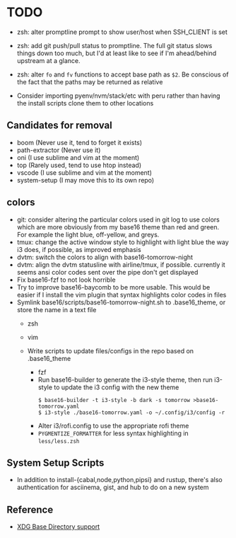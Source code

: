 # TODO

- zsh: alter promptline prompt to show user/host when SSH_CLIENT is set
- zsh: add git push/pull status to promptline. The full git status slows things
  down too much, but I'd at least like to see if I'm ahead/behind upstream at
  a glance.
- zsh: alter `fo` and `fv` functions to accept base path as `$2`. Be conscious
  of the fact that the paths may be returned as relative

- Consider importing pyenv/nvm/stack/etc with peru rather than having the install
  scripts clone them to other locations

## Candidates for removal

- boom (Never use it, tend to forget it exists)
- path-extractor (Never use it)
- oni (I use sublime and vim at the moment)
- top (Rarely used, tend to use htop instead)
- vscode (I use sublime and vim at the moment)
- system-setup (I may move this to its own repo)

## colors

- git: consider altering the particular colors used in git log to use colors
  which are more obviously from my base16 theme than red and green. For
  example the light blue, off-yellow, and greys.
- tmux: change the active window style to highlight with light blue the way i3
  does, if possible, as improved emphasis
- dvtm: switch the colors to align with base16-tomorrow-night
- dvtm: align the dvtm statusline with airline/tmux, if possible. currently it
  seems ansi color codes sent over the pipe don't get displayed
- Fix base16-fzf to not look horrible
- Try to improve base16-baycomb to be more usable. This would be easier if
  I install the vim plugin that syntax highlights color codes in files
- Symlink base16/scripts/base16-tomorrow-night.sh to .base16_theme, or store
  the name in a text file
  - zsh
  - vim
  - Write scripts to update files/configs in the repo based on .base16_theme

    - fzf
    - Run base16-builder to generate the i3-style theme, then run i3-style to
      update the i3 config with the new theme
      ```
      $ base16-builder -t i3-style -b dark -s tomorrow >base16-tomorrow.yaml
      $ i3-style ./base16-tomorrow.yaml -o ~/.config/i3/config -r
      ```
    - Alter i3/rofi.config to use the appropriate rofi theme
    - `PYGMENTIZE_FORMATTER` for less syntax highlighting in `less/less.zsh`

## System Setup Scripts

- In addition to install-{cabal,node,python,pipsi} and rustup, there's also
  authentication for asciinema, gist, and hub to do on a new system

## Reference

- [XDG Base Directory support](https://wiki.archlinux.org/index.php/XDG_Base_Directory_support)
